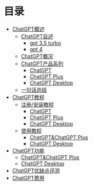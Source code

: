# 目录
- [ChatGPT概述](https://github.com/MossDream/Powerful-Tools-Instruction/blob/main/General%20AI/ChatGPT/ChatGPT%E6%A6%82%E8%BF%B0.md)
  - [ChatGPT自述](https://github.com/MossDream/Powerful-Tools-Instruction/blob/main/General%20AI/ChatGPT/ChatGPT%E6%A6%82%E8%BF%B0.md#chatgpt%E8%87%AA%E8%BF%B0)
    - [gpt 3.5 turbo](https://github.com/MossDream/Powerful-Tools-Instruction/blob/main/General%20AI/ChatGPT/ChatGPT%E6%A6%82%E8%BF%B0.md#%E4%BB%A5%E4%B8%8B%E6%98%AFchatgpt-gpt-35-turbo%E6%A8%A1%E5%9E%8B%E7%9A%84%E6%8E%A5%E5%8F%97%E6%8C%87%E4%BB%A4%E5%90%8E%E8%87%AA%E8%A1%8C%E7%94%9F%E6%88%90%E7%9A%84%E8%87%AA%E6%88%91%E4%BB%8B%E7%BB%8D)
    - [gpt 4](https://github.com/MossDream/Powerful-Tools-Instruction/blob/main/General%20AI/ChatGPT/ChatGPT%E6%A6%82%E8%BF%B0.md#%E4%BB%A5%E4%B8%8B%E6%98%AFchatgpt-gpt-4%E6%A8%A1%E5%9E%8B%E7%9A%84%E6%8E%A5%E5%8F%97%E6%8C%87%E4%BB%A4%E5%90%8E%E8%87%AA%E8%A1%8C%E7%94%9F%E6%88%90%E7%9A%84%E8%87%AA%E6%88%91%E4%BB%8B%E7%BB%8D)
  - [ChatGPT概况](https://github.com/MossDream/Powerful-Tools-Instruction/blob/main/General%20AI/ChatGPT/ChatGPT%E6%A6%82%E8%BF%B0.md#chatgpt%E6%A6%82%E5%86%B5)
  - [ChatGPT产品系列](https://github.com/MossDream/Powerful-Tools-Instruction/blob/main/General%20AI/ChatGPT/ChatGPT%E6%A6%82%E8%BF%B0.md#chatgpt%E4%BA%A7%E5%93%81%E7%B3%BB%E5%88%97)
    - [ChatGPT](https://github.com/MossDream/Powerful-Tools-Instruction/blob/main/General%20AI/ChatGPT/ChatGPT%E6%A6%82%E8%BF%B0.md#chatgpt%E4%BA%A7%E5%93%81%E7%B3%BB%E5%88%97)
    - [ChatGPT Plus](https://github.com/MossDream/Powerful-Tools-Instruction/blob/main/General%20AI/ChatGPT/ChatGPT%E6%A6%82%E8%BF%B0.md#chatgpt%E4%BA%A7%E5%93%81%E7%B3%BB%E5%88%97)
    - [ChatGPT Desktop](https://github.com/MossDream/Powerful-Tools-Instruction/blob/main/General%20AI/ChatGPT/ChatGPT%E6%A6%82%E8%BF%B0.md#chatgpt%E4%BA%A7%E5%93%81%E7%B3%BB%E5%88%97)
  - [一句话总结](https://github.com/MossDream/Powerful-Tools-Instruction/blob/main/General%20AI/ChatGPT/ChatGPT%E6%A6%82%E8%BF%B0.md#%E4%B8%80%E5%8F%A5%E8%AF%9D%E6%80%BB%E7%BB%93)
- [ChatGPT教程]()
  - [注册/安装教程]()
    - [ChatGPT]()
    - [ChatGPT Plus]()
    - [ChatGPT Desktop]()
  - [使用教程]()
    - [ChatGPT&ChatGPT Plus]()
    - [ChatGPT Desktop]()
- [ChatGPT功能]()
  - [ChatGPT&ChatGPT Plus]()
  - [ChatGPT Desktop]()
- [ChatGPT优缺点评测]()
- [ChatGPT费用]()
